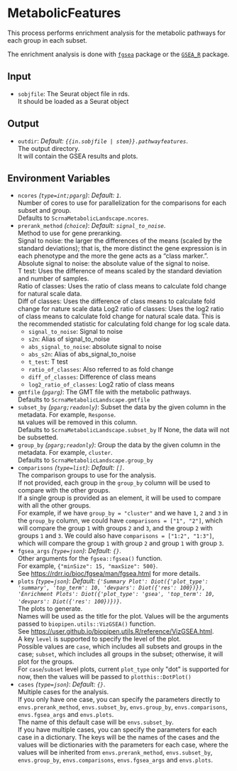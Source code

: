 # MetabolicFeatures

This process performs enrichment analysis for the metabolic pathways for each group in each subset.

The enrichment analysis is done with [`fgsea`](https://bioconductor.org/packages/release/bioc/html/fgsea.html)
package or the [`GSEA_R`](https://github.com/GSEA-MSigDB/GSEA_R) package.<br />

## Input

- `sobjfile`:
    The Seurat object file in rds.<br />
    It should be loaded as a Seurat object

## Output

- `outdir`: *Default: `{{in.sobjfile | stem}}.pathwayfeatures`*. <br />
    The output directory.<br />
    It will contain the GSEA results and plots.<br />

## Environment Variables

- `ncores` *(`type=int;pgarg`)*: *Default: `1`*. <br />
    Number of cores to use for parallelization for
    the comparisons for each subset and group.<br />
    Defaults to `ScrnaMetabolicLandscape.ncores`.<br />
- `prerank_method` *(`choice`)*: *Default: `signal_to_noise`*. <br />
    Method to use for gene preranking.<br />
    Signal to noise: the larger the differences of the means
    (scaled by the standard deviations); that is, the more distinct
    the gene expression is in each phenotype and the more the gene
    acts as a “class marker.”.<br />
    Absolute signal to noise: the absolute value of the signal to
    noise.<br />
    T test: Uses the difference of means scaled by the standard
    deviation and number of samples.<br />
    Ratio of classes: Uses the ratio of class means to calculate
    fold change for natural scale data.<br />
    Diff of classes: Uses the difference of class means to calculate
    fold change for nature scale data
    Log2 ratio of classes: Uses the log2 ratio of class means to
    calculate fold change for natural scale data. This is the
    recommended statistic for calculating fold change for log scale
    data.<br />
    - `signal_to_noise`:
        Signal to noise
    - `s2n`:
        Alias of signal_to_noise
    - `abs_signal_to_noise`:
        absolute signal to noise
    - `abs_s2n`:
        Alias of abs_signal_to_noise
    - `t_test`:
        T test
    - `ratio_of_classes`:
        Also referred to as fold change
    - `diff_of_classes`:
        Difference of class means
    - `log2_ratio_of_classes`:
        Log2 ratio of class means
- `gmtfile` *(`pgarg`)*:
    The GMT file with the metabolic pathways.<br />
    Defaults to `ScrnaMetabolicLandscape.gmtfile`
- `subset_by` *(`pgarg;readonly`)*:
    Subset the data by the given column in the
    metadata. For example, `Response`.<br />
    `NA` values will be removed in this column.<br />
    Defaults to `ScrnaMetabolicLandscape.subset_by`
    If None, the data will not be subsetted.<br />
- `group_by` *(`pgarg;readonly`)*:
    Group the data by the given column in the
    metadata. For example, `cluster`.<br />
    Defaults to `ScrnaMetabolicLandscape.group_by`
- `comparisons` *(`type=list`)*: *Default: `[]`*. <br />
    The comparison groups to use for the analysis.<br />
    If not provided, each group in the `group_by` column will be used
    to compare with the other groups.<br />
    If a single group is provided as an element, it will be used to
    compare with all the other groups.<br />
    For example, if we have `group_by = "cluster"` and we have
    `1`, `2` and `3` in the `group_by` column, we could have
    `comparisons = ["1", "2"]`, which will compare the group `1` with groups
    `2` and `3`, and the group `2` with groups `1` and `3`. We could also
    have `comparisons = ["1:2", "1:3"]`, which will compare the group `1` with
    group `2` and group `1` with group `3`.<br />
- `fgsea_args` *(`type=json`)*: *Default: `{}`*. <br />
    Other arguments for the `fgsea::fgsea()` function.<br />
    For example, `{"minSize": 15, "maxSize": 500}`.<br />
    See <https://rdrr.io/bioc/fgsea/man/fgsea.html> for more details.<br />
- `plots` *(`type=json`)*: *Default: `{'Summary Plot': Diot({'plot_type': 'summary', 'top_term': 10, 'devpars': Diot({'res': 100})}), 'Enrichment Plots': Diot({'plot_type': 'gsea', 'top_term': 10, 'devpars': Diot({'res': 100})})}`*. <br />
    The plots to generate.<br />
    Names will be used as the title for the plot. Values will be the arguments
    passed to `biopipen.utils::VizGSEA()` function.<br />
    See <https://user.github.io/biopipen.utils.R/reference/VizGSEA.html>.<br />
    A key `level` is supported to specify the level of the plot.<br />
    Possible values are `case`, which includes all subsets and groups in the
    case; `subset`, which includes all groups in the subset; otherwise, it
    will plot for the groups.<br />
    For `case`/`subset` level plots, current `plot_type` only "dot" is supported
    for now, then the values will be passed to `plotthis::DotPlot()`
- `cases` *(`type=json`)*: *Default: `{}`*. <br />
    Multiple cases for the analysis.<br />
    If you only have one case, you can specify the parameters directly to
    `envs.prerank_method`, `envs.subset_by`, `envs.group_by`,
    `envs.comparisons`, `envs.fgsea_args` and `envs.plots`.<br />
    The name of this default case will be `envs.subset_by`.<br />
    If you have multiple cases, you can specify the parameters for each case
    in a dictionary. The keys will be the names of the cases and the values
    will be dictionaries with the parameters for each case, where the values
    will be inherited from `envs.prerank_method`,
    `envs.subset_by`, `envs.group_by`, `envs.comparisons`, `envs.fgsea_args`
    and `envs.plots`.<br />

